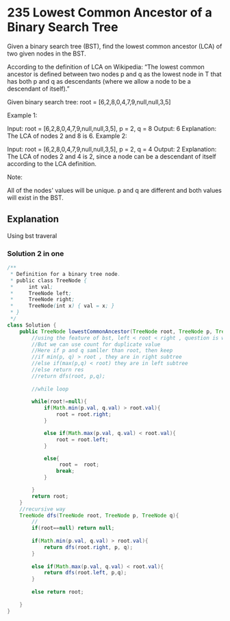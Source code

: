 # 235  Lowest Common Ancestor of a Binary Search Tree
Given a binary search tree (BST), find the lowest common ancestor (LCA) of two given nodes in the BST.

According to the definition of LCA on Wikipedia: “The lowest common ancestor is defined between two nodes p and q as the lowest node in T that has both p and q as descendants (where we allow a node to be a descendant of itself).”

Given binary search tree:  root = [6,2,8,0,4,7,9,null,null,3,5]


 

Example 1:

Input: root = [6,2,8,0,4,7,9,null,null,3,5], p = 2, q = 8
Output: 6
Explanation: The LCA of nodes 2 and 8 is 6.
Example 2:

Input: root = [6,2,8,0,4,7,9,null,null,3,5], p = 2, q = 4
Output: 2
Explanation: The LCA of nodes 2 and 4 is 2, since a node can be a descendant of itself according to the LCA definition.
 

Note:

All of the nodes' values will be unique.
p and q are different and both values will exist in the BST.

## Explanation
Using bst traveral

### Solution 2 in one
```java
/**
 * Definition for a binary tree node.
 * public class TreeNode {
 *     int val;
 *     TreeNode left;
 *     TreeNode right;
 *     TreeNode(int x) { val = x; }
 * }
 */
class Solution {
    public TreeNode lowestCommonAncestor(TreeNode root, TreeNode p, TreeNode q) {
        //using the feature of bst, left < root < right , question is what if the are equal(bst is not alowed)
        //But we can use count for duplicate value
        //Here if p and q samller than root, then keep 
        //if min(p, q) > root , they are in right subtree
        //else if(max(p,q) < root) they are in left subtree
        //else return res
        //return dfs(root, p,q);
        
        //while loop
        
        while(root!=null){
            if(Math.min(p.val, q.val) > root.val){
                root = root.right;
            }

            else if(Math.max(p.val, q.val) < root.val){
                root = root.left;
            }

            else{
                 root =  root;
                break;
            }

        }
        return root;
    }
    //recursive way
    TreeNode dfs(TreeNode root, TreeNode p, TreeNode q){
        //
        if(root==null) return null;
        
        if(Math.min(p.val, q.val) > root.val){
            return dfs(root.right, p, q);
        }
        
        else if(Math.max(p.val, q.val) < root.val){
            return dfs(root.left, p,q);
        }
        
        else return root;
        
    }
}

```
